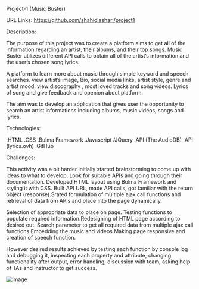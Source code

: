 Project-1 (Music Buster)

URL Links:
https://github.com/shahidlashari/project1


Description:

The purpose of this project was to create a platform aims to get all of the information regarding an artist, their albums, and their top songs.
Music Buster utilizes different API calls to obtain all of the artist’s information and the user’s chosen song lyrics.

A platform to learn more about music through simple keyword and speech searches.
view artist’s image, Bio, social media links, artist style, genre and artist mood.
view discography , most loved tracks and song videos. Lyrics of song and give feedback and openion about platform.

The aim was to develop an application that gives user the opportunity to search an artist informations including albums, music videos, songs and lyrics.


Technologies:

.HTML
.CSS
.Bulma Framework
.Javascript /JQuery
.API (The AudioDB)
.API (lyrics.ovh)
.GitHub


Challenges:

This activity was a bit harder initially started brainstorming to come up with ideas to what to develop. Look for suitable APIs and going through their documentation. Developed HTML layout using Bulma Framework and styling it with CSS. Built API URL, made API calls, got familiar with the return object (response).Srated formulation of multiple ajax call functions and retrieval of data from APIs and place into the page dynamically. 

Selection of appropriate data to place on page. Testing functions to populate required information.Redesigning of HTML page according to desired out.
Search parameter to get all required data from multiple ajax call functions.Embedding the music and videos.Making page responsive and creation of speech function.

However desired results achieved by testing each function by console log and debugging it, inspecting each property and attribute, changing functionality after output, error handling, discussion with team, asking help of TAs and Instructor to get success.

![image](https://user-images.githubusercontent.com/61823648/78757446-5f73bb80-7931-11ea-8e99-645a92a1115f.png)
